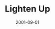 ---
layout: message
category: message
series: "Counter-Cultural"
title: "Lighten Up"
date: 2001-09-01
message_id: 317
---